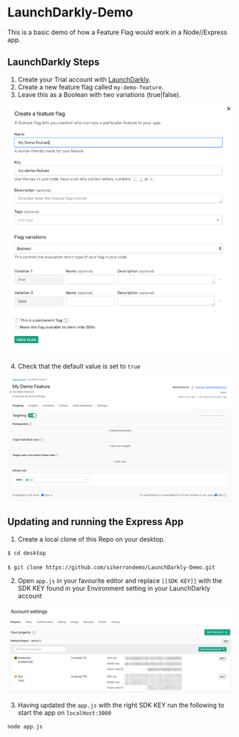 # LaunchDarkly-Demo
This is a basic demo of how a Feature Flag would work in a Node//Express app.

## LaunchDarkly Steps

1. Create your Trial account with [LaunchDarkly](https://launchdarkly.com/).
2. Create a new feature flag called `my-demo-feature`.
3. Leave this as a Boolean with two variations (true|false).

![Feature Flag](https://github.com/siherrondemo/LaunchDarkly-Demo/blob/master/screenshots/Create_flag.png)

4. Check that the default value is set to `true`

![Default EQ True](https://github.com/siherrondemo/LaunchDarkly-Demo/blob/master/screenshots/My_Demo_Feature_-_Targeting.png)


## Updating and running the Express App

1. Create a local clone of this Repo on your desktop.

```
$ cd desktop

$ git clone https://github.com/siherrondemo/LaunchDarkly-Demo.git
```

2. Open `app.js` in your favourite editor and replace `[[SDK KEY]]` with the SDK KEY found in your Environment setting in your LaunchDarkly account

![SDK KEY](https://github.com/siherrondemo/LaunchDarkly-Demo/blob/master/screenshots/Projects.png)

3. Having updated the `app.js` with the right SDK KEY run the following to start the app on `localHost:3000`

```
node app.js
```
